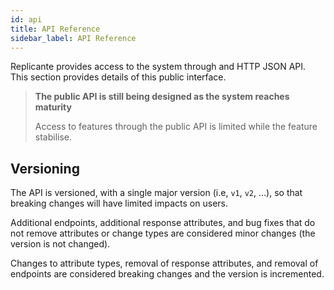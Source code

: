 ```yaml
---
id: api
title: API Reference
sidebar_label: API Reference
---
```


Replicante provides access to the system through and HTTP JSON API.
This section provides details of this public interface.

<blockquote class="warning">

**The public API is still being designed as the system reaches maturity**

Access to features through the public API is limited while the feature stabilise.

</blockquote>


## Versioning
The API is versioned, with a single major version (i.e, `v1`, `v2`, ...),
so that breaking changes will have limited impacts on users.

Additional endpoints, additional response attributes, and bug fixes that do not remove
attributes or change types are considered minor changes (the version is not changed).

Changes to attribute types, removal of response attributes, and removal of endpoints
are considered breaking changes and the version is incremented.
